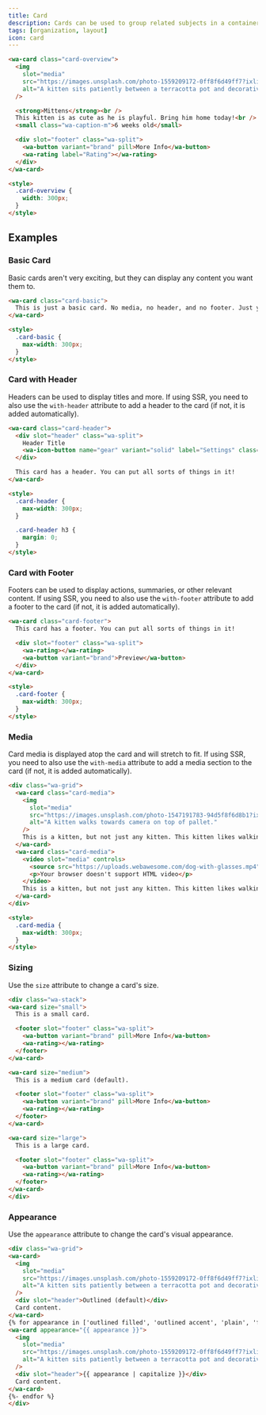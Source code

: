 ```yaml
---
title: Card
description: Cards can be used to group related subjects in a container.
tags: [organization, layout]
icon: card
---
```


```html {.example}
<wa-card class="card-overview">
  <img
    slot="media"
    src="https://images.unsplash.com/photo-1559209172-0ff8f6d49ff7?ixlib=rb-1.2.1&ixid=eyJhcHBfaWQiOjEyMDd9&auto=format&fit=crop&w=500&q=80"
    alt="A kitten sits patiently between a terracotta pot and decorative grasses."
  />

  <strong>Mittens</strong><br />
  This kitten is as cute as he is playful. Bring him home today!<br />
  <small class="wa-caption-m">6 weeks old</small>

  <div slot="footer" class="wa-split">
    <wa-button variant="brand" pill>More Info</wa-button>
    <wa-rating label="Rating"></wa-rating>
  </div>
</wa-card>

<style>
  .card-overview {
    width: 300px;
  }
</style>
```

## Examples

### Basic Card

Basic cards aren't very exciting, but they can display any content you want them to.

```html {.example}
<wa-card class="card-basic">
  This is just a basic card. No media, no header, and no footer. Just your content.
</wa-card>

<style>
  .card-basic {
    max-width: 300px;
  }
</style>
```

### Card with Header

Headers can be used to display titles and more.
If using SSR, you need to also use the `with-header` attribute to add a header to the card (if not, it is added automatically).

```html {.example}
<wa-card class="card-header">
  <div slot="header" class="wa-split">
    Header Title
    <wa-icon-button name="gear" variant="solid" label="Settings" class="wa-size-m"></wa-icon-button>
  </div>

  This card has a header. You can put all sorts of things in it!
</wa-card>

<style>
  .card-header {
    max-width: 300px;
  }

  .card-header h3 {
    margin: 0;
  }
</style>
```

### Card with Footer

Footers can be used to display actions, summaries, or other relevant content.
If using SSR, you need to also use the `with-footer` attribute to add a footer to the card (if not, it is added automatically).

```html {.example}
<wa-card class="card-footer">
  This card has a footer. You can put all sorts of things in it!

  <div slot="footer" class="wa-split">
    <wa-rating></wa-rating>
    <wa-button variant="brand">Preview</wa-button>
  </div>
</wa-card>

<style>
  .card-footer {
    max-width: 300px;
  }
</style>
```

### Media

Card media is displayed atop the card and will stretch to fit.
If using SSR, you need to also use the `with-media` attribute to add a media section to the card (if not, it is added automatically).

```html {.example}
<div class="wa-grid">
  <wa-card class="card-media">
    <img
      slot="media"
      src="https://images.unsplash.com/photo-1547191783-94d5f8f6d8b1?ixlib=rb-1.2.1&ixid=eyJhcHBfaWQiOjEyMDd9&auto=format&fit=crop&w=400&q=80"
      alt="A kitten walks towards camera on top of pallet."
    />
    This is a kitten, but not just any kitten. This kitten likes walking along pallets.
  </wa-card>
  <wa-card class="card-media">
    <video slot="media" controls>
      <source src="https://uploads.webawesome.com/dog-with-glasses.mp4">
      <p>Your browser doesn't support HTML video</p>
    </video>
    This is a kitten, but not just any kitten. This kitten likes walking along pallets.
  </wa-card>
</div>

<style>
  .card-media {
    max-width: 300px;
  }
</style>
```

### Sizing

Use the `size` attribute to change a card's size.

```html {.example}
<div class="wa-stack">
<wa-card size="small">
  This is a small card.

  <footer slot="footer" class="wa-split">
    <wa-button variant="brand" pill>More Info</wa-button>
    <wa-rating></wa-rating>
  </footer>
</wa-card>

<wa-card size="medium">
  This is a medium card (default).

  <footer slot="footer" class="wa-split">
    <wa-button variant="brand" pill>More Info</wa-button>
    <wa-rating></wa-rating>
  </footer>
</wa-card>

<wa-card size="large">
  This is a large card.

  <footer slot="footer" class="wa-split">
    <wa-button variant="brand" pill>More Info</wa-button>
    <wa-rating></wa-rating>
  </footer>
</wa-card>
</div>
```

### Appearance

Use the `appearance` attribute to change the card's visual appearance.

```html {.example}
<div class="wa-grid">
<wa-card>
  <img
    slot="media"
    src="https://images.unsplash.com/photo-1559209172-0ff8f6d49ff7?ixlib=rb-1.2.1&ixid=eyJhcHBfaWQiOjEyMDd9&auto=format&fit=crop&w=500&q=80"
    alt="A kitten sits patiently between a terracotta pot and decorative grasses."
  />
  <div slot="header">Outlined (default)</div>
  Card content.
</wa-card>
{% for appearance in ['outlined filled', 'outlined accent', 'plain', 'filled', 'accent'] -%}
<wa-card appearance="{{ appearance }}">
  <img
    slot="media"
    src="https://images.unsplash.com/photo-1559209172-0ff8f6d49ff7?ixlib=rb-1.2.1&ixid=eyJhcHBfaWQiOjEyMDd9&auto=format&fit=crop&w=500&q=80"
    alt="A kitten sits patiently between a terracotta pot and decorative grasses."
  />
  <div slot="header">{{ appearance | capitalize }}</div>
  Card content.
</wa-card>
{%- endfor %}
</div>
```
